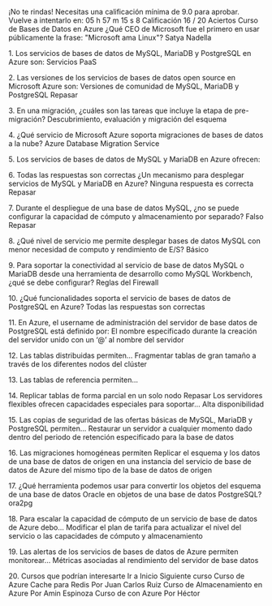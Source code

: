 ¡No te rindas!
Necesitas una calificación mínima de 
9\.0 para aprobar.
Vuelve a intentarlo en:
05 h 57 m 15 s
8
Calificación
16 / 20
Aciertos
Curso de Bases de Datos en Azure
¿Qué CEO de Microsoft fue el primero en usar públicamente la frase: "Microsoft ama Linux"?
Satya Nadella

1\.
Los servicios de bases de datos de MySQL, MariaDB y PostgreSQL en Azure son:
Servicios PaaS

2\.
Las versiones de los servicios de bases de datos open source en Microsoft Azure son:
Versiones de comunidad de MySQL, MariaDB y PostgreSQL
Repasar

3\.
En una migración, ¿cuáles son las tareas que incluye la etapa de pre\-migración?
Descubrimiento, evaluación y migración del esquema

4\.
¿Qué servicio de Microsoft Azure soporta migraciones de bases de datos a la nube?
Azure Database Migration Service

5\.
Los servicios de bases de datos de MySQL y MariaDB en Azure ofrecen:

6\.
Todas las respuestas son correctas
¿Un mecanismo para desplegar servicios de MySQL y MariaDB en Azure?
Ninguna respuesta es correcta
Repasar

7\.
Durante el despliegue de una base de datos MySQL, ¿no se puede configurar la capacidad de
cómputo y almacenamiento por separado?
Falso
Repasar

8\.
¿Qué nivel de servicio me permite desplegar bases de datos MySQL con menor necesidad de
computo y rendimiento de E/S?
Básico

9\.
Para soportar la conectividad al servicio de base de datos MySQL o MariaDB desde una herramienta
de desarrollo como MySQL Workbench, ¿qué se debe configurar?
Reglas del Firewall

10\.
¿Qué funcionalidades soporta el servicio de bases de datos de PostgreSQL en Azure?
Todas las respuestas son correctas

11\.
En Azure, el username de administración del servidor de base datos de PostgreSQL está definido
por:
El nombre especificado durante la creación del servidor unido con un ‘@’ al nombre del
servidor

12\.
Las tablas distribuidas permiten...
Fragmentar tablas de gran tamaño a través de los diferentes nodos del clúster

13\.
Las tablas de referencia permiten...

14\.
Replicar tablas de forma parcial en un solo nodo
Repasar
Los servidores flexibles ofrecen capacidades especiales para soportar...
Alta disponibilidad

15\.
Las copias de seguridad de las ofertas básicas de MySQL, MariaDB y PostgreSQL permiten...
Restaurar un servidor a cualquier momento dado dentro del periodo de retención
especificado para la base de datos

16\.
Las migraciones homogéneas permiten
Replicar el esquema y los datos de una base de datos de origen en una instancia del
servicio de base de datos de Azure del mismo tipo de la base de datos de origen

17\.
¿Qué herramienta podemos usar para convertir los objetos del esquema de una base de datos
Oracle en objetos de una base de datos PostgreSQL?
ora2pg

18\.
Para escalar la capacidad de cómputo de un servicio de base de datos de Azure debo...
Modificar el plan de tarifa para actualizar el nivel del servicio o las capacidades de
cómputo y almacenamiento

19\.
Las alertas de los servicios de bases de datos de Azure permiten monitorear...
Métricas asociadas al rendimiento del servidor de base datos

20\.
Cursos que podrían interesarte
Ir a Inicio
Siguiente curso
Curso de Azure Cache para Redis
Por Juan Carlos Ruiz
Curso de Almacenamiento en
Azure
Por Amin Espinoza
Curso de 
con Azure
Por Héctor
